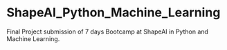 # ShapeAI_Python_Machine_Learning
Final Project submission of 7 days Bootcamp at ShapeAI in Python and Machine Learning.
